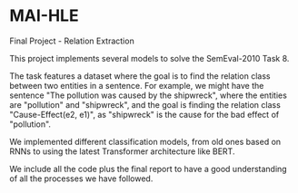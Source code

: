 # MAI-HLE

Final Project - Relation Extraction

This project implements several models to solve the SemEval-2010 Task 8.

The task features a dataset where the goal is to find the relation class between two entities in a sentence.
For example, we might have the sentence "The <e1>pollution</e1> was caused by the <e2>shipwreck</e2>", where the entities are "pollution" and "shipwreck", and the goal is finding the relation class "Cause-Effect(e2, e1)", as "shipwreck" is the cause for 
the bad effect of "pollution".

We implemented different classification models, from old ones based on RNNs to using the latest Transformer architecture like BERT.

We include all the code plus the final report to have a good understanding of all the processes we have followed.
